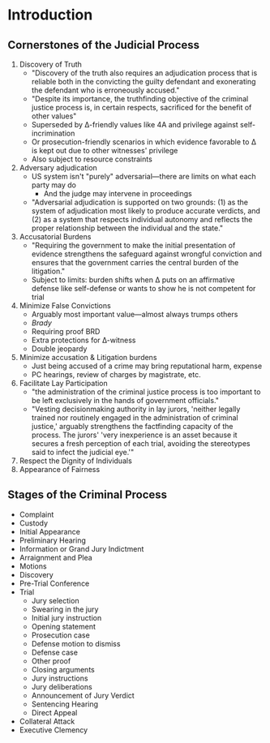 # Introduction

## Cornerstones of the Judicial Process

1. Discovery of Truth
    * "Discovery of the truth also requires an adjudication process that is reliable both in the convicting the guilty defendant and exonerating the defendant who is erroneously accused."
    * "Despite its importance, the truthfinding objective of the criminal justice process is, in certain respects, sacrificed for the benefit of other values"
    * Superseded by ∆-friendly values like 4A and privilege against self-incrimination
    * Or prosecution-friendly scenarios in which evidence favorable to ∆ is kept out due to other witnesses' privilege
    * Also subject to resource constraints
2. Adversary adjudication
    * US system isn't "purely" adversarial—there are limits on what each party may do
        * And the judge may intervene in proceedings
    * "Adversarial adjudication is supported on two grounds: (1) as the system of adjudication most likely to produce accurate verdicts, and (2) as a system that respects individual autonomy and reflects the proper relationship between the individual and the state."
3. Accusatorial Burdens
    * "Requiring the government to make the initial presentation of evidence strengthens the safeguard against wrongful conviction and ensures that the government carries the central burden of the litigation."
    * Subject to limits: burden shifts when ∆ puts on an affirmative defense like self-defense or wants to show he is not competent for trial
4. Minimize False Convictions
    * Arguably most important value—almost always trumps others
    * *Brady*
    * Requiring proof BRD
    * Extra protections for ∆-witness
    * Double jeopardy
5. Minimize accusation & Litigation burdens
    * Just being accused of a crime may bring reputational harm, expense
    * PC hearings, review of charges by magistrate, etc.
6. Facilitate Lay Participation
    * "the administration of the criminal justice process is too important to be left exclusively in the hands of government officials."
    * "Vesting decisionmaking authority in lay jurors, 'neither legally trained nor routinely engaged in the administration of criminal justice,' arguably strengthens the factfinding capacity of the process. The jurors' 'very inexperience is an asset because it secures a fresh perception of each trial, avoiding the stereotypes said to infect the judicial eye.'"
7. Respect the Dignity of Individuals
8. Appearance of Fairness

## Stages of the Criminal Process

* Complaint
* Custody
* Initial Appearance
* Preliminary Hearing
* Information or Grand Jury Indictment
* Arraignment and Plea
* Motions
* Discovery
* Pre-Trial Conference
* Trial
    - Jury selection
    - Swearing in the jury
    - Initial jury instruction
    - Opening statement
    - Prosecution case
    - Defense motion to dismiss
    - Defense case
    - Other proof
    - Closing arguments
    - Jury instructions
    - Jury deliberations
    - Announcement of Jury Verdict
    - Sentencing Hearing
    - Direct Appeal
* Collateral Attack
* Executive Clemency
